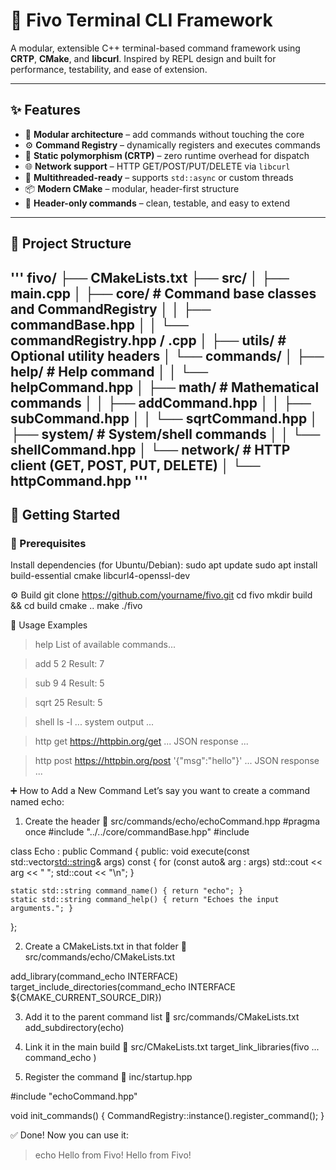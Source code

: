 # 🧠 Fivo Terminal CLI Framework

A modular, extensible C++ terminal-based command framework using **CRTP**, **CMake**, and **libcurl**. Inspired by REPL design and built for performance, testability, and ease of extension.

---

## ✨ Features

- 🔌 **Modular architecture** – add commands without touching the core
- ⚙️ **Command Registry** – dynamically registers and executes commands
- 🚀 **Static polymorphism (CRTP)** – zero runtime overhead for dispatch
- 🌐 **Network support** – HTTP GET/POST/PUT/DELETE via `libcurl`
- 🧵 **Multithreaded-ready** – supports `std::async` or custom threads
- 📦 **Modern CMake** – modular, header-first structure
- 🧪 **Header-only commands** – clean, testable, and easy to extend

---

## 📁 Project Structure
'''
fivo/
├── CMakeLists.txt
├── src/
│   ├── main.cpp
│   ├── core/            # Command base classes and CommandRegistry
│   │   ├── commandBase.hpp
│   │   └── commandRegistry.hpp / .cpp
│   ├── utils/           # Optional utility headers
│   └── commands/
│       ├── help/        # Help command
│       │   └── helpCommand.hpp
│       ├── math/        # Mathematical commands
│       │   ├── addCommand.hpp
│       │   ├── subCommand.hpp
│       │   └── sqrtCommand.hpp
│       ├── system/      # System/shell commands
│       │   └── shellCommand.hpp
│       └── network/     # HTTP client (GET, POST, PUT, DELETE)
│           └── httpCommand.hpp
'''
---

## 🏁 Getting Started

### 🔧 Prerequisites

Install dependencies (for Ubuntu/Debian):
sudo apt update
sudo apt install build-essential cmake libcurl4-openssl-dev

⚙️ Build
git clone https://github.com/yourname/fivo.git
cd fivo
mkdir build && cd build
cmake ..
make
./fivo

🧪 Usage Examples
> help
List of available commands...

> add 5 2
Result: 7

> sub 9 4
Result: 5

> sqrt 25
Result: 5

> shell ls -l
... system output ...

> http get https://httpbin.org/get
... JSON response ...

> http post https://httpbin.org/post '{"msg":"hello"}'
... JSON response ...


➕ How to Add a New Command
Let’s say you want to create a command named echo:

1. Create the header
📄 src/commands/echo/echoCommand.hpp
#pragma once
#include "../../core/commandBase.hpp"
#include <iostream>

class Echo : public Command<Echo> {
public:
    void execute(const std::vector<std::string>& args) const {
        for (const auto& arg : args)
            std::cout << arg << " ";
        std::cout << "\n";
    }

    static std::string command_name() { return "echo"; }
    static std::string command_help() { return "Echoes the input arguments."; }
};


2. Create a CMakeLists.txt in that folder
📄 src/commands/echo/CMakeLists.txt

add_library(command_echo INTERFACE)
target_include_directories(command_echo INTERFACE ${CMAKE_CURRENT_SOURCE_DIR})

3. Add it to the parent command list
📄 src/commands/CMakeLists.txt
add_subdirectory(echo)


4. Link it in the main build
📄 src/CMakeLists.txt
target_link_libraries(fivo
    ...
    command_echo
)


5. Register the command
📄 inc/startup.hpp

#include "echoCommand.hpp"

void init_commands() {
    CommandRegistry::instance().register_command<Echo>();
}

✅ Done!
Now you can use it:
> echo Hello from Fivo!
Hello from Fivo!

